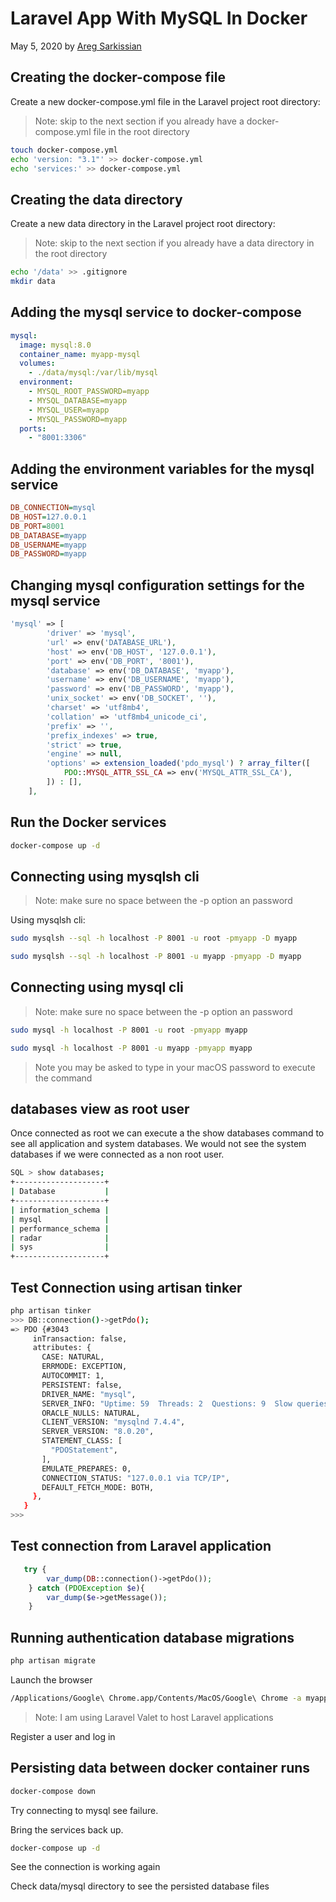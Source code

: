 # Laravel App With MySQL In Docker

May 5, 2020 by [Areg Sarkissian](https://aregsar.com/about)

## Creating the docker-compose file

Create a new docker-compose.yml file in the Laravel project root directory:

> Note: skip to the next section if you already have a docker-compose.yml file in the root directory

```bash
touch docker-compose.yml
echo 'version: "3.1"' >> docker-compose.yml
echo 'services:' >> docker-compose.yml
```

## Creating the data directory

Create a new data directory in the Laravel project root directory:

> Note: skip to the next section if you already have a data directory in the root directory

```bash
echo '/data' >> .gitignore
mkdir data
```

## Adding the mysql service to docker-compose

```yaml
mysql:
  image: mysql:8.0
  container_name: myapp-mysql
  volumes:
    - ./data/mysql:/var/lib/mysql
  environment:
    - MYSQL_ROOT_PASSWORD=myapp
    - MYSQL_DATABASE=myapp
    - MYSQL_USER=myapp
    - MYSQL_PASSWORD=myapp
  ports:
    - "8001:3306"
```

## Adding the environment variables for the mysql service

```ini
DB_CONNECTION=mysql
DB_HOST=127.0.0.1
DB_PORT=8001
DB_DATABASE=myapp
DB_USERNAME=myapp
DB_PASSWORD=myapp
```

## Changing mysql configuration settings for the mysql service

```php
'mysql' => [
        'driver' => 'mysql',
        'url' => env('DATABASE_URL'),
        'host' => env('DB_HOST', '127.0.0.1'),
        'port' => env('DB_PORT', '8001'),
        'database' => env('DB_DATABASE', 'myapp'),
        'username' => env('DB_USERNAME', 'myapp'),
        'password' => env('DB_PASSWORD', 'myapp'),
        'unix_socket' => env('DB_SOCKET', ''),
        'charset' => 'utf8mb4',
        'collation' => 'utf8mb4_unicode_ci',
        'prefix' => '',
        'prefix_indexes' => true,
        'strict' => true,
        'engine' => null,
        'options' => extension_loaded('pdo_mysql') ? array_filter([
            PDO::MYSQL_ATTR_SSL_CA => env('MYSQL_ATTR_SSL_CA'),
        ]) : [],
    ],
```

## Run the Docker services

```bash
docker-compose up -d
```

## Connecting using mysqlsh cli

> Note: make sure no space between the -p option an password

Using mysqlsh cli:

```bash
sudo mysqlsh --sql -h localhost -P 8001 -u root -pmyapp -D myapp
```

```bash
sudo mysqlsh --sql -h localhost -P 8001 -u myapp -pmyapp -D myapp
```

## Connecting using mysql cli

> Note: make sure no space between the -p option an password

```bash
sudo mysql -h localhost -P 8001 -u root -pmyapp myapp
```

```bash
sudo mysql -h localhost -P 8001 -u myapp -pmyapp myapp
```

> Note you may be asked to type in your macOS password to execute the command

## databases view as root user

Once connected as root we can execute a the show databases command to see all application and system databases. We would not see the system databases if we were connected as a non root user.

```bash
SQL > show databases;
+--------------------+
| Database           |
+--------------------+
| information_schema |
| mysql              |
| performance_schema |
| radar              |
| sys                |
+--------------------+
```

## Test Connection using artisan tinker

```bash
php artisan tinker
>>> DB::connection()->getPdo();
=> PDO {#3043
     inTransaction: false,
     attributes: {
       CASE: NATURAL,
       ERRMODE: EXCEPTION,
       AUTOCOMMIT: 1,
       PERSISTENT: false,
       DRIVER_NAME: "mysql",
       SERVER_INFO: "Uptime: 59  Threads: 2  Questions: 9  Slow queries: 0  Opens: 116  Flush tables: 3  Open tables: 37  Queries per second avg: 0.152",
       ORACLE_NULLS: NATURAL,
       CLIENT_VERSION: "mysqlnd 7.4.4",
       SERVER_VERSION: "8.0.20",
       STATEMENT_CLASS: [
         "PDOStatement",
       ],
       EMULATE_PREPARES: 0,
       CONNECTION_STATUS: "127.0.0.1 via TCP/IP",
       DEFAULT_FETCH_MODE: BOTH,
     },
   }
>>>
```

## Test connection from Laravel application

```php
   try {
        var_dump(DB::connection()->getPdo());
    } catch (PDOException $e){
        var_dump($e->getMessage());
    }

```

## Running authentication database migrations

```bash
php artisan migrate
```

Launch the browser

```bash
/Applications/Google\ Chrome.app/Contents/MacOS/Google\ Chrome -a myapp.test
```

> Note: I am using Laravel Valet to host Laravel applications

Register a user and log in

## Persisting data between docker container runs

```bash
docker-compose down
```

Try connecting to mysql see failure.

Bring the services back up.

```bash
docker-compose up -d
```

See the connection is working again

Check data/mysql directory to see the persisted database files
